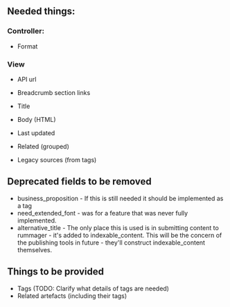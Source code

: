
## Needed things:

### Controller:

* Format

### View

* API url
* Breadcrumb section links
* Title
* Body (HTML)
* Last updated

* Related (grouped)
* Legacy sources (from tags)

## Deprecated fields to be removed

* business_proposition - If this is still needed it should be implemented as a tag
* need_extended_font - was for a feature that was never fully implemented.
* alternative_title - The only place this is used is in submitting content to rummager - it's added to indexable_content.
  This will be the concern of the publishing tools in future - they'll construct indexable_content themselves.

## Things to be provided

* Tags (TODO: Clarify what details of tags are needed)
* Related artefacts (including their tags)
